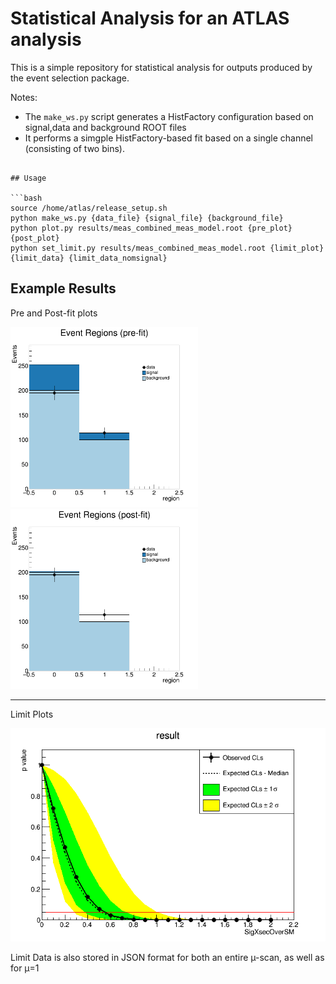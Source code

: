 # Statistical Analysis for an ATLAS analysis

This is a simple repository for statistical analysis for outputs produced by the event selection package.

Notes:

* The `make_ws.py` script generates a HistFactory configuration based on signal,data and background ROOT files
* It performs a simgple HistFactory-based fit based on a single channel (consisting of two bins).

```

## Usage

```bash
source /home/atlas/release_setup.sh
python make_ws.py {data_file} {signal_file} {background_file}
python plot.py results/meas_combined_meas_model.root {pre_plot} {post_plot}
python set_limit.py results/meas_combined_meas_model.root {limit_plot} {limit_data} {limit_data_nomsignal}
```


## Example Results

Pre and Post-fit plots

<img src="example_results/pre.png" style="width: 300px;"/>
<img src="example_results/post.png" style="width: 300px;"/>

---
Limit Plots

<img src="example_results/plot_limit.png" style="width: 600px;"/>

Limit Data is also stored in JSON format for both an entire µ-scan, as well as for µ=1

